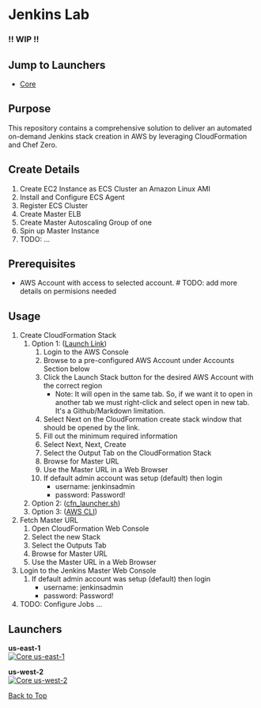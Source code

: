 # Jenkins Lab

### !! WIP !!

## Jump to Launchers
* [Core](#core)

## Purpose
This repository contains a comprehensive solution to deliver an automated on-demand Jenkins stack creation in AWS by leveraging CloudFormation and Chef Zero.

## Create Details
1. Create EC2 Instance as ECS Cluster an Amazon Linux AMI
2. Install and Configure ECS Agent
3. Register ECS Cluster
4. Create Master ELB
5. Create Master Autoscaling Group of one
6. Spin up Master Instance
7. TODO: ...

## Prerequisites
* AWS Account with access to selected account. # TODO: add more details on permisions needed

## Usage
1. Create CloudFormation Stack
    1. Option 1: ([Launch Link](#launchers))
        1. Login to the AWS Console
        2. Browse to a pre-configured AWS Account under Accounts Section below
        3. Click the Launch Stack button for the desired AWS Account with the correct region
            * Note: It will open in the same tab. So, if we want it to open in another tab we must right-click and select open in new tab. It's a Github/Markdown limitation.
        4. Select Next on the CloudFormation create stack window that should be opened by the link.
        5. Fill out the minimum required information
        6. Select Next, Next, Create
        7. Select the Output Tab on the CloudFormation Stack
        8. Browse for Master URL
        9. Use the Master URL in a Web Browser
        10. If default admin account was setup (default) then login
            * username: jenkinsadmin
            * password: Password!
    2. Option 2: ([cfn_launcher.sh](https://github.com/bonusbits/cloudformation_templates/blob/master/extras/cfn_launcher_script/cfn_launcher.sh))
    3. Option 3: ([AWS CLI](https://github.com/bonusbits/cloudformation_templates/blob/master/parameters_examples/))
2. Fetch Master URL
    1. Open CloudFormation Web Console
    2. Select the new Stack
    3. Select the Outputs Tab
    4. Browse for Master URL
    5. Use the Master URL in a Web Browser
3. Login to the Jenkins Master Web Console
    1. If default admin account was setup (default) then login
        * username: jenkinsadmin
        * password: Password!
4. TODO: Configure Jobs ...        

## Launchers

**us-east-1**<br>
[![Core us-east-1](https://s3.amazonaws.com/bonusbits-public/media/images/buttons/cloudformation-launch-stack-button.png)](https://console.aws.amazon.com/cloudformation/home?region=us-east-1#/stacks/new?&templateURL=https://s3.amazonaws.com/bonusbits-public/cloudformation-templates/github/jenkins-ec2master-ecsworkers.template)
  
**us-west-2**<br>
[![Core us-west-2](https://s3.amazonaws.com/bonusbits-public/media/images/buttons/cloudformation-launch-stack-button.png)](https://console.aws.amazon.com/cloudformation/home?region=us-west-2#/stacks/new?&templateURL=https://s3.amazonaws.com/bonusbits-public/cloudformation-templates/github/jenkins-ec2master-ecsworkers.template)

[Back to Top](#federated-jenkins-launcher)
